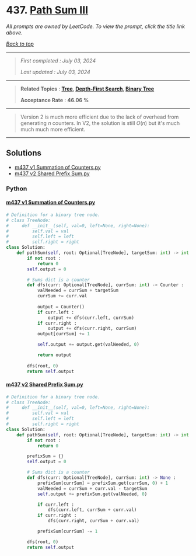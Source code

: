 # 437. [Path Sum III](<https://leetcode.com/problems/path-sum-iii>)

*All prompts are owned by LeetCode. To view the prompt, click the title link above.*

*[Back to top](<../README.md>)*

------

> *First completed : July 03, 2024*
>
> *Last updated : July 03, 2024*

------

> **Related Topics** : **[Tree](<by_topic/Tree.md>), [Depth-First Search](<by_topic/Depth-First Search.md>), [Binary Tree](<by_topic/Binary Tree.md>)**
>
> **Acceptance Rate** : **46.06 %**

------

> Version 2 is much more efficient due to the lack of overhead from 
> generating $n$ counters. In V2, the solution is still $O(n)$ but 
> it's much much much more efficient.

------

## Solutions

- [m437 v1 Summation of Counters.py](<../my-submissions/m437 v1 Summation of Counters.py>)
- [m437 v2 Shared Prefix Sum.py](<../my-submissions/m437 v2 Shared Prefix Sum.py>)
### Python
#### [m437 v1 Summation of Counters.py](<../my-submissions/m437 v1 Summation of Counters.py>)
```Python
# Definition for a binary tree node.
# class TreeNode:
#     def __init__(self, val=0, left=None, right=None):
#         self.val = val
#         self.left = left
#         self.right = right
class Solution:
    def pathSum(self, root: Optional[TreeNode], targetSum: int) -> int:
        if not root :
            return 0
        self.output = 0

        # Sums dict is a counter
        def dfs(curr: Optional[TreeNode], currSum: int) -> Counter :
            valNeeded = currSum + targetSum
            currSum += curr.val
            
            output = Counter()
            if curr.left :
                output += dfs(curr.left, currSum)
            if curr.right :
                output += dfs(curr.right, currSum)
            output[currSum] += 1

            self.output += output.get(valNeeded, 0)

            return output
        
        dfs(root, 0)
        return self.output
```

#### [m437 v2 Shared Prefix Sum.py](<../my-submissions/m437 v2 Shared Prefix Sum.py>)
```Python
# Definition for a binary tree node.
# class TreeNode:
#     def __init__(self, val=0, left=None, right=None):
#         self.val = val
#         self.left = left
#         self.right = right
class Solution:
    def pathSum(self, root: Optional[TreeNode], targetSum: int) -> int:
        if not root :
            return 0

        prefixSum = {}
        self.output = 0

        # Sums dict is a counter
        def dfs(curr: Optional[TreeNode], currSum: int) -> None :
            prefixSum[currSum] = prefixSum.get(currSum, 0) + 1
            valNeeded = currSum + curr.val - targetSum
            self.output += prefixSum.get(valNeeded, 0)

            if curr.left :
                dfs(curr.left, currSum + curr.val)
            if curr.right :
                dfs(curr.right, currSum + curr.val)

            prefixSum[currSum] -= 1

        dfs(root, 0)
        return self.output
```

